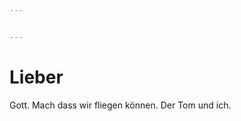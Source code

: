 ```yaml
---


---
```


<h1 id="lieber">Lieber</h1>
<p>Gott. Mach dass wir fliegen können. Der Tom und ich.</p>

